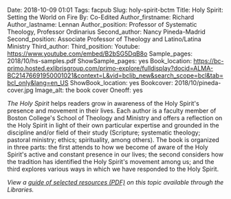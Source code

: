 Date: 2018-10-09 01:01
Tags: facpub
Slug: holy-spirit-bctm
Title: Holy Spirit: Setting the World on Fire
By: Co-Edited 
Author_firstname: Richard 
Author_lastname: Lennan
Author_position:  Professor of Systematic Theology, Professor Ordinarius
Second_author: Nancy Pineda-Madrid
Second_position: Associate Professor of Theology and Latino/Latina Ministry
Third_author: 
Third_position: 
Youtube: https://www.youtube.com/embed/B2bSG5DqB8o
Sample_pages: 2018/10/hs-samples.pdf
ShowSample_pages: yes
Book_location: https://bc-primo.hosted.exlibrisgroup.com/primo-explore/fulldisplay?docid=ALMA-BC21476691950001021&context=L&vid=bclib_new&search_scope=bcl&tab=bcl_only&lang=en_US
ShowBook_location: yes
Bookcover: 2018/10/pineda-cover.jpg
Image_alt: the book cover 
Oneoff: yes

<em>The Holy Spirit</em> helps readers grow in awareness of the Holy Spirit's presence and movement in their lives. Each author is a faculty member of Boston College's School of Theology and Ministry and offers a reflection on the Holy Spirit in light of their own particular expertise and grounded in the discipline and/or field of their study (Scripture; systematic theology; pastoral ministry; ethics; spirituality, among others). The book is organized in three parts: the first attends to how we become of aware of the Holy Spirit's active and constant presence in our lives; the second considers how the tradition has identified the Holy Spirit's movement among us; and the third explores various ways in which we have responded to the Holy Spirit.  


<em>View a <a href="https://library.bc.edu/theme/img/facpub/2018/10/hs-guide.pdf">guide of selected resources (PDF)</a> on this topic available through the Libraries. </em>
